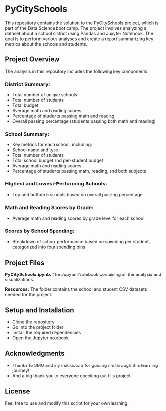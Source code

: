 # PyCitySchools
This repository contains the solution to the PyCitySchools project, which is part of the Data Science boot camp. 
The project involves analyzing a dataset about a school district using Pandas and Jupyter Notebook. The goal is 
to perform various analyses and create a report summarizing key metrics about the schools and students.

## Project Overview
The analysis in this repository includes the following key components:
### District Summary:
  -  Total number of unique schools
  - Total number of students
  - Total budget
  - Average math and reading scores
  - Percentage of students passing math and reading
  - Overall passing percentage (students passing both math and reading)   
### School Summary:
  - Key metrics for each school, including:
  - School name and type
  - Total number of students
  - Total school budget and per-student budget
  - Average math and reading scores
  - Percentage of students passing math, reading, and both subjects  
### Highest and Lowest-Performing Schools:
  - Top and bottom 5 schools based on overall passing percentage  
### Math and Reading Scores by Grade:
  - Average math and reading scores by grade level for each school  
### Scores by School Spending:
  - Breakdown of school performance based on spending per student, categorized into four spending bins

## Project Files
**PyCitySchools.ipynb:** The Jupyter Notebook containing all the analysis and visualizations.

**Resources:** The folder contains the school and student CSV datasets needed for the project.

## Setup and Installation
  - Clone the repository
  - Go into the project folder
  - Install the required dependencies
  - Open the Jupyter notebook
    
## Acknowledgments
- Thanks to SMU and my instructors for guiding me through this learning journey!
- And a big thank you to everyone checking out this project.

## License
Feel free to use and modify this script for your own learning.
